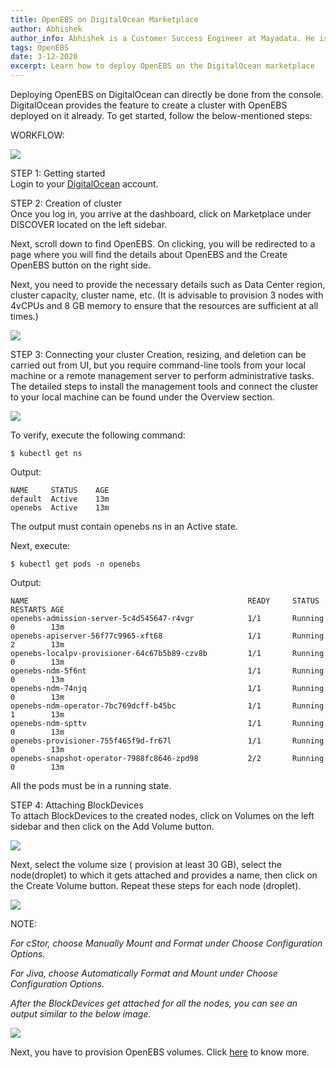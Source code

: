 ```yaml
---
title: OpenEBS on DigitalOcean Marketplace
author: Abhishek
author_info: Abhishek is a Customer Success Engineer at Mayadata. He is currently working with Kubernetes and Docker.
tags: OpenEBS
date: 3-12-2020
excerpt: Learn how to deploy OpenEBS on the DigitalOcean marketplace
--- 
```


Deploying OpenEBS on DigitalOcean can directly be done from the console. DigitalOcean provides the feature to create a cluster with OpenEBS deployed on it already. To get started, follow the below-mentioned steps:

WORKFLOW:

![](https://lh3.googleusercontent.com/fQOb_mUG5ebZ4eu2eLCZw4WFIiG_LOUgk2xXj4tBsXokE1oMu5H4SQDcx1jgbpLYBBn4gVpeDOwgU_DhagUjyHi4_kFL3evGUjVTIfkY3Xdf6071c6XWO6AoJ5PruG5f1njtvaJm)

STEP 1: Getting started  
Login to your [DigitalOcean](https://cloud.digitalocean.com/login) account.

STEP 2: Creation of cluster  
Once you log in, you arrive at the dashboard, click on Marketplace under DISCOVER located on the left sidebar.

Next, scroll down to find OpenEBS. On clicking, you will be redirected to a page where you will find the details about OpenEBS and the Create OpenEBS button on the right side.

Next, you need to provide the necessary details such as Data Center region, cluster capacity, cluster name, etc. (It is advisable to provision 3 nodes with 4vCPUs and 8 GB memory to ensure that the resources are sufficient at all times.)

![](https://lh3.googleusercontent.com/zvcGjrkGegKSp-t29NQf5XPHzCf6LqRn-XFJuRsxNZBfopwNibKiUwBDo9KSFGTWub6tEqLnl_IWKtCTykql315aqUlTqa7U1ORYJ5H4OmIhdVeHArPmRELvKk94GFLIbui9LJTx)

STEP 3: Connecting your cluster
Creation, resizing, and deletion can be carried out from UI, but you require command-line tools from your local machine or a remote management server to perform administrative tasks. The detailed steps to install the management tools and connect the cluster to your local machine can be found under the Overview section.

![](https://lh4.googleusercontent.com/5ftx1DgzSOKXRQ_UdiMmakqRMdOMnyes7n0l7kT23t50dSloHosbqAgx7zH2hqaMhE77KIoKINERafGDCyPgZbvnGNQ27oIvpeNm7YqCjGv-6lx9aAgQMSoHiE4j8BrdYABdPg7K)

To verify, execute the following command:

```
$ kubectl get ns
```

Output:
```
NAME     STATUS    AGE
default  Active    13m
openebs  Active    13m
```
The output must contain openebs ns in an Active state.

Next, execute:

```
$ kubectl get pods -n openebs
```

Output:
```
NAME                                                 READY     STATUS    RESTARTS AGE
openebs-admission-server-5c4d545647-r4vgr            1/1       Running   0        13m
openebs-apiserver-56f77c9965-xft68                   1/1       Running   2        13m
openebs-localpv-provisioner-64c67b5b89-czv8b         1/1       Running   0        13m
openebs-ndm-5f6nt                                    1/1       Running   0        13m
openebs-ndm-74njq                                    1/1       Running   0        13m
openebs-ndm-operator-7bc769dcff-b45bc                1/1       Running   1        13m
openebs-ndm-spttv                                    1/1       Running   0        13m
openebs-provisioner-755f465f9d-fr67l                 1/1       Running   0        13m
openebs-snapshot-operator-7988fc8646-zpd98           2/2       Running   0        13m
```
All the pods must be in a running state.

STEP 4: Attaching BlockDevices  
To attach BlockDevices to the created nodes, click on Volumes on the left sidebar and then click on the Add Volume button.

![](https://lh3.googleusercontent.com/D96l0ASgsYCKEoenZQS7r-i_bdmLMlQ2PxcxYGqYLilrFospNmLmnVwfZAT-VYBHvSP31U70bgjdo0WhUbSuDfM0mU84s3-BopEd0vxuEHlZg64cnzIwO7LlLPc9RjhL5ResDD0-)

Next, select the volume size ( provision at least 30 GB), select the node(droplet) to which it gets attached and provides a name, then click on the Create Volume button. Repeat these steps for each node (droplet).

![](https://lh3.googleusercontent.com/i2IkMHV3CmVK8_fgiWMtiXhqlbkWGyCoCXaz4a0hXAR49WEuzXg6s7lbMEZFGr6oXLLFVAsLTfgJTELlrMKTE4mi5aNjDSMKMZn9XCMCGlWLpeUaaC4VsRg2xFPgw0tXLuG2T2uq)

NOTE:

*For cStor, choose Manually Mount and Format under Choose Configuration Options.*

*For Jiva, choose Automatically Format and Mount under Choose Configuration Options.*

*After the BlockDevices get attached for all the nodes, you can see an output similar to the below image.*

![](https://lh4.googleusercontent.com/i9KOccFfCGjP-Q3E2KpR0YOV3EXDfTin4RbNZbgo9A0PTSYRUj8E989KqnzHYXMigbfE0FZWK1_V0Jg_lAvZKN9iShkxLIyMFGmO9uVEYWhcosL-xUNc-VnrXpYcbu1VDKE-5zOT)

Next, you have to provision OpenEBS volumes.  Click [here](https://docs.openebs.io/docs/next/ugcstor.html#provisioning-a-cStor-volume) to know more.